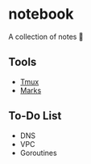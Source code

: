 # notebook

A collection of notes 📖

## Tools
- [Tmux](Tmux.md)
- [Marks](vim-marks.md)

## To-Do List
- DNS
- VPC
- Goroutines
